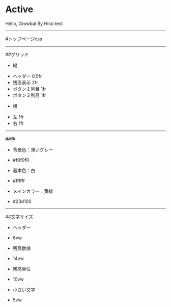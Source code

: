 # Active
Hello, Growbal By Hirai
test

---

#トップページcss

---
##グリッド
 + 縦
  * ヘッダー
   0.5fr
  * 残高表示
   2fr
  * ボタン１列目
   1fr
  * ボタン２列目
   1fr
 + 横
  * 左
   1fr
  * 右
   1fr

---

##色
 + 背景色：薄いグレー
  * #f0f0f0

 + 基本色：白
  * #ffffff

 + メインカラー：黄緑
  * #23d100

---

##文字サイズ
 + ヘッダー
  * 6vw

 + 残高数値
  * 14vw

 + 残高単位
  * 10vw

 + 小さい文字
  * 5vw
